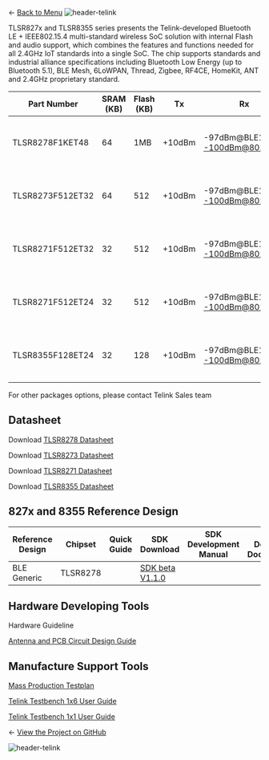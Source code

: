 ← [Back to Menu](https://telinkgithub.github.io/Telink/ "Menu")
![header-telink](https://i.imgur.com/5kRG6CF.jpg)

TLSR827x and TLSR8355 series presents the Telink-developed Bluetooth LE + IEEE802.15.4 multi-standard wireless SoC solution with internal Flash and audio support, which combines the features and functions needed for all 2.4GHz IoT standards into a single SoC. The chip supports standards and industrial alliance specifications including Bluetooth Low Energy (up to Bluetooth 5.1), BLE Mesh, 6LoWPAN, Thread, Zigbee, RF4CE, HomeKit, ANT and 2.4GHz proprietary standard.


| Part Number      | SRAM (KB) | Flash (KB) | Tx     | Rx                               | Power Consumption                                                                                            | Protocol                   | Test Report                                                                                                                                             | Package   | Size           |
|------------------|-----------|------------|--------|----------------------------------|--------------------------------------------------------------------------------------------------------------|----------------------------|---------------------------------------------------------------------------------------------------------------------------------------------------------|-----------|----------------|
| TLSR8278F1KET48  | 64        | 1MB        | +10dBm | -97dBm@BLE1Mbps -100dBm@802.15.4 | Power@3V: TX_whole_chip_5.4mA@0dBm RX_whole_chip_5.3mA Sleep_with_SRAM:~1uA Sleep_with_external_wakeup:0.4uA | Multimode BLE5.1+2.4G+mesh | [Reliability](https://telinkgithub.github.io/Assets/04_TLSR827x-TLSR8355-Series/TLSR827x-TLSR8355-Series_01_1st-Table/TLSR8278F1KET48_Reliability.zip)  | QFN48-SIP | 7x7x0.75mm-0.5 |
| TLSR8273F512ET32 | 64        | 512        | +10dBm | -97dBm@BLE1Mbps -100dBm@802.15.4 | Power@3V: TX_whole_chip_5.4mA@0dBm RX_whole_chip_5.3mA Sleep_with_SRAM:~1uA Sleep_with_external_wakeup:0.4uA | BLE5.1+2.4G                |                                                                                                                                                         | QFN32-SIP | 7x7x0.75mm-0.5 |
| TLSR8271F512ET32 | 32        | 512        | +10dBm | -97dBm@BLE1Mbps -100dBm@802.15.4 | Power@3V: TX_whole_chip_5.4mA@0dBm RX_whole_chip_5.3mA Sleep_with_SRAM:~1uA Sleep_with_external_wakeup:0.4uA | BLE5.1+2.4G                | [Reliability](https://telinkgithub.github.io/Assets/04_TLSR827x-TLSR8355-Series/TLSR827x-TLSR8355-Series_01_1st-Table/TLSR8271F512ET32_Reliability.zip) | QFN32-SIP | 5x5x0.75mm-0.5 |
| TLSR8271F512ET24 | 32        | 512        | +10dBm | -97dBm@BLE1Mbps -100dBm@802.15.4 | Power@3V: TX_whole_chip_5.4mA@0dBm RX_whole_chip_5.3mA Sleep_with_SRAM:~1uA Sleep_with_external_wakeup:0.4uA | BLE5.1+2.4G                |                                                                                                                                                         | QFN24-SIP | 4x4x0.75mm-0.5 |
| TLSR8355F128ET24 | 32        | 128        | +10dBm | -97dBm@BLE1Mbps -100dBm@802.15.4 | Power@3V: TX_whole_chip_5.4mA@0dBm RX_whole_chip_5.3mA Sleep_with_SRAM:~1uA Sleep_with_external_wakeup:0.4uA | 2.4G                       | [Reliability](https://telinkgithub.github.io/Assets/04_TLSR827x-TLSR8355-Series/TLSR827x-TLSR8355-Series_01_1st-Table/TLSR8355F128ET24_Reliability.zip) | QFN24-SIP | 4x4x0.75mm-0.5 |

For other packages options, please contact Telink Sales team



## Datasheet
Download [TLSR8278 Datasheet](https://telinkgithub.github.io/Assets/04_TLSR827x-TLSR8355-Series/TLSR827x-TLSR8355-Series_02_Datasheet/DS_TLSR8278-E_Datasheet%20for%20Telink%20BLE%20IEEE802.15.4%20Multi-Standard%20Wireless%20SoC%20TLSR8278.pdf)

Download [TLSR8273 Datasheet](https://telinkgithub.github.io/Assets/04_TLSR827x-TLSR8355-Series/TLSR827x-TLSR8355-Series_02_Datasheet/DS_TLSR8273-E_Datasheet%20for%20Telink%20BLE%20Wireless%20SoC%20TLSR8273.pdf)

Download [TLSR8271 Datasheet](https://telinkgithub.github.io/Assets/04_TLSR827x-TLSR8355-Series/TLSR827x-TLSR8355-Series_02_Datasheet/DS_TLSR8271-E_Datasheet%20for%20Telink%20BLE%20Wireless%20SoC%20TLSR8271.pdf)

Download [TLSR8355 Datasheet](https://telinkgithub.github.io/Assets/04_TLSR827x-TLSR8355-Series/TLSR827x-TLSR8355-Series_02_Datasheet/DS_TLSR8355-E_Datasheet%20for%20Telink%202.4GHz%20RF%20SoC%20TLSR8355.pdf)



## 827x and 8355 Reference Design

| Reference Design | Chipset  | Quick Guide | SDK Download                                                                                                                                                                      | SDK Development Manual | HW Design Document |
|------------------|----------|-------------|-----------------------------------------------------------------------------------------------------------------------------------------------------------------------------------|------------------------|--------------------|
| BLE Generic      | TLSR8278 |             | [SDK beta V1.1.0](https://telinkgithub.github.io/Assets/04_TLSR827x-TLSR8355-Series/TLSR827x-TLSR8355-Series_03_Reference-Design/telink_vulture_ble_sdk_Beta_v1.0.0_20191227.zip) |                        |                    |



## Hardware Developing Tools

Hardware Guideline

[Antenna and PCB Circuit Design Guide](https://telinkgithub.github.io/Assets/04_TLSR827x-TLSR8355-Series/TLSR827x-TLSR8355-Series_04_Hardware-Developing-Tools/AN_16080500-E_Telink%20Antenna%20Design%20Guide.pdf)


## Manufacture Support Tools

[Mass Production Testplan](https://telinkgithub.github.io/Assets/04_TLSR827x-TLSR8355-Series/TLSR827x-TLSR8355-Series_05_Manufacture-Support-Tools/AN_16071800-E_Telink%20Mass%20Production%20Program%20And%20Test%20Plan.pdf)

[Telink Testbench 1x6 User Guide](https://telinkgithub.github.io/Assets/04_TLSR827x-TLSR8355-Series/TLSR827x-TLSR8355-Series_05_Manufacture-Support-Tools/AN_18071200-E_Assembly%20and%20Maintenance%20Manual%20for%20Telink%20BLE%201x6%20Test%20System%203.2.pdf)

[Telink Testbench 1x1 User Guide](https://telinkgithub.github.io/Assets/04_TLSR827x-TLSR8355-Series/TLSR827x-TLSR8355-Series_05_Manufacture-Support-Tools/AN_16052600-E_Assembly%20and%20Maintenance%20Manual%20for%20Telink%20BLE%201x1%20Test%20System%202.1.pdf)



← [View the Project on GitHub](https://github.com/TelinkGithub/TLSR827x-TLSR8355-Series)


![header-telink](https://i.imgur.com/7U96dR0.jpg)
